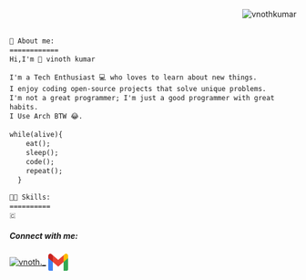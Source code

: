 <p align="right"> <img src="https://komarev.com/ghpvc/?username=vnothkumar&label=Profile%20views&color=0e75b6&style=flat" alt="vnothkumar" /> </p>


```text

📰 About me:
============
Hi,I'm 👋 vinoth kumar

I'm a Tech Enthusiast 💻 who loves to learn about new things.
I enjoy coding open-source projects that solve unique problems.
I'm not a great programmer; I'm just a good programmer with great habits.
I Use Arch BTW 😂.

while(alive){
    eat();
    sleep();
    code();
    repeat();
  }
  ```
```
👨‍💻 Skills:
==========
🇨
```
<h5 align="left">Connect with me:</h5>

<a href="https://instagram.com/vnoth._" target="blank"><img align="center" src="https://raw.githubusercontent.com/rahuldkjain/github-profile-readme-generator/master/src/images/icons/Social/instagram.svg" alt="vnoth._" height="30" width="40" /></a>
<a href = "mailto: abc@example.com"><img align="center" src="/icon/Gmail_Logo.svg" alt="vnoth._" height="30" width="35" /></a>
